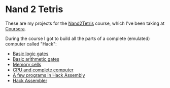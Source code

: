 Nand 2 Tetris
=============

These are my projects for the [Nand2Tetris](http://www.nand2tetris.org/) course, which I've been taking at [Coursera](https://www.coursera.org/course/nand2tetris1).

During the course I got to build all the parts of a complete (emulated) computer called "Hack":

- [Basic logic gates](01)
- [Basic arithmetic gates](02)
- [Memory cells](03)
- [CPU and complete computer](05)
- [A few programs in Hack Assembly](04)
- [Hack Assembler](06)
